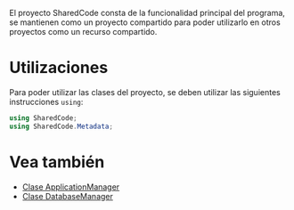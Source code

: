 El proyecto SharedCode consta de la funcionalidad principal del programa, se mantienen como un proyecto compartido para poder utilizarlo en otros proyectos como un recurso compartido.

# Utilizaciones

Para poder utilizar las clases del proyecto, se deben utilizar las siguientes instrucciones `using`:

``` csharp
using SharedCode;
using SharedCode.Metadata;
```

# Vea también
- [Clase ApplicationManager]()
- [Clase DatabaseManager]()
